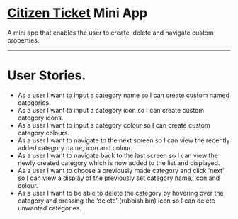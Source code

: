 # [Citizen Ticket](https://www.citizenticket.co.uk/) Mini App

A mini app that enables the user to create, delete and navigate custom properties.

---

# User Stories.

- As a user I want to input a category name so I can create custom named categories.
- As a user I want to input a category icon so I can create custom category icons.
- As a user I want to input a category colour so I can create custom category colours.
- As a user I want to navigate to the next screen so I can view the recently added category name, icon and colour.
- As a user I want to navigate back to the last screen so I can view the newly created category which is now added to the list and displayed.
- As a user I want to choose a previously made category and click ‘next’ so I can view a display of the previously set category name, icon and colour.
- As a user I want to be able to delete the category by hovering over the category and pressing the ‘delete’ (rubbish bin) icon so I can delete unwanted categories.
